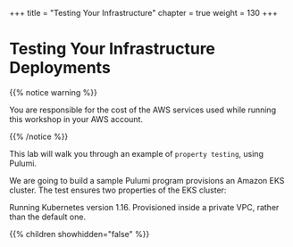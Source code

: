 +++
title = "Testing Your Infrastructure"
chapter = true
weight = 130
+++

# Testing Your Infrastructure Deployments

{{% notice warning %}}<p> You are responsible for the cost of the AWS services used while running this workshop in your AWS account.</p> {{% /notice %}}

This lab will walk you through an example of `property testing`, using Pulumi.

We are going to build a sample Pulumi program provisions an Amazon EKS cluster. The test ensures two properties of the EKS cluster:

Running Kubernetes version 1.16.
Provisioned inside a private VPC, rather than the default one.

{{% children showhidden="false" %}}

